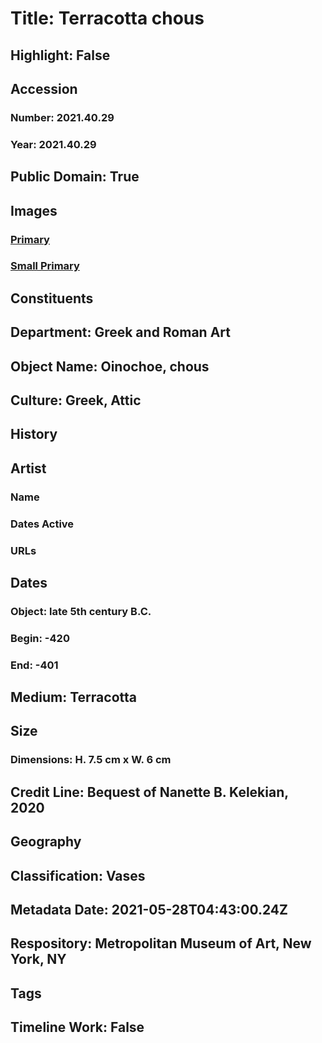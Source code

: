 # Title: Terracotta chous
## Highlight: False
## Accession
### Number: 2021.40.29
### Year: 2021.40.29
## Public Domain: True
## Images
### [Primary](https://images.metmuseum.org/CRDImages/gr/original/KN231f.jpg)
### [Small Primary](https://images.metmuseum.org/CRDImages/gr/web-large/KN231f.jpg)
## Constituents
## Department: Greek and Roman Art
## Object Name: Oinochoe, chous
## Culture: Greek, Attic
## History
## Artist
### Name
### Dates Active
### URLs
## Dates
### Object: late 5th century B.C.
### Begin: -420
### End: -401
## Medium: Terracotta
## Size
### Dimensions: H. 7.5 cm x W. 6 cm
## Credit Line: Bequest of Nanette B. Kelekian, 2020
## Geography
## Classification: Vases
## Metadata Date: 2021-05-28T04:43:00.24Z
## Respository: Metropolitan Museum of Art, New York, NY
## Tags
## Timeline Work: False